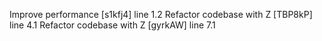Improve performance [s1kfj4] line 1.2
Refactor codebase with Z [TBP8kP] line 4.1
Refactor codebase with Z [gyrkAW] line 7.1
